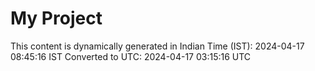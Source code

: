 # My Project

This content is dynamically generated in Indian Time (IST): 2024-04-17 08:45:16 IST
Converted to UTC: 2024-04-17 03:15:16 UTC
